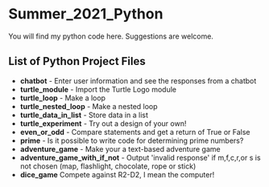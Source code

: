 # Summer_2021_Python

You will find my python code here.
Suggestions are welcome.

## List of Python Project Files
* **chatbot** - Enter user information and see the responses from a chatbot
* **turtle_module** - Import the Turtle Logo module
* **turtle_loop** - Make a loop
* **turtle_nested_loop** - Make a nested loop
* **turtle_data_in_list** - Store data in a list
* **turtle_experiment** - Try out a design of your own!
* **even_or_odd** - Compare statements and get a return of True or False
* **prime** - Is it possible to write code for determining prime numbers?
* **adventure_game** - Make your a text-based adventure game
* **adventure_game_with_if_not** - Output 'invalid response' if m,f,c,r,or s is not chosen (map, flashlight, chocolate, rope or stick)
* **dice_game** Compete against R2-D2, I mean the computer!
